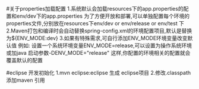 #关于properties加载配置
1.系统默认会加载resources下的app.properties的配置和env/dev下的app.properties
为了方便开放和部署,可以单独配置每个环境的properties文件,分别放在resources下env/dev or env/release or env/test 下
2.Maven打包和编译时会自动替换spring-config.xml的环境配置项目,默认是替换为${ENV_MODE:dev}
3.如果有特殊需求,可自行添加ENV_MODE环境变量改变默认值
  例如:
 设置一个系统环境变量ENV_MODE=release,可以设置为操作系统环境或加java 启动参数-DENV_MODE="release"
 这样,你配置的环境相关的配置就会覆盖默认的配置
 
 #eclipse 开发初始化
 1.mvn eclipse:eclipse 生成 eclipse项目
 2.修改.classpath 添加maven 引用
 <classpathentry kind="con" path="org.eclipse.m2e.MAVEN2_CLASSPATH_CONTAINER">
		<attributes>
			<attribute name="maven.pomderived" value="true"/>
			<attribute name="org.eclipse.jst.component.dependency" value="/WEB-INF/lib"/>
		</attributes>
	</classpathentry>